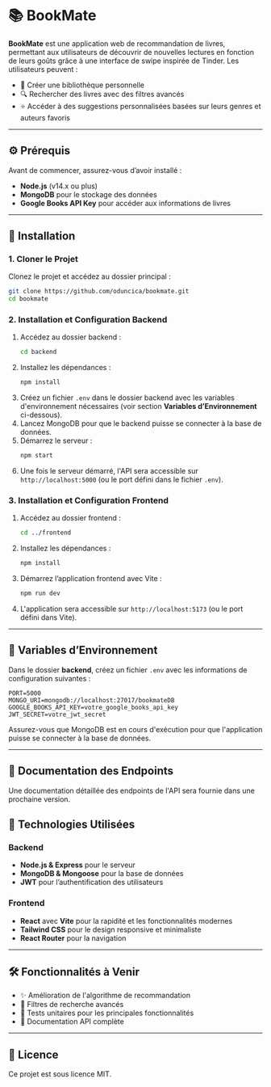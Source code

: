 # 📚 BookMate

**BookMate** est une application web de recommandation de livres, permettant aux utilisateurs de découvrir de nouvelles lectures en fonction de leurs goûts grâce à une interface de swipe inspirée de Tinder. Les utilisateurs peuvent :

- 📖 Créer une bibliothèque personnelle
- 🔍 Rechercher des livres avec des filtres avancés
- ⭐ Accéder à des suggestions personnalisées basées sur leurs genres et auteurs favoris

---

## ⚙️ Prérequis

Avant de commencer, assurez-vous d’avoir installé :

- **Node.js** (v14.x ou plus)
- **MongoDB** pour le stockage des données
- **Google Books API Key** pour accéder aux informations de livres

---

## 🚀 Installation

### 1. Cloner le Projet

Clonez le projet et accédez au dossier principal :

```bash
git clone https://github.com/oduncica/bookmate.git
cd bookmate
```

### 2. Installation et Configuration Backend

1. Accédez au dossier backend :
   ```bash
   cd backend
   ```
2. Installez les dépendances :
   ```bash
   npm install
   ```
3. Créez un fichier `.env` dans le dossier backend avec les variables d'environnement nécessaires (voir section **Variables d’Environnement** ci-dessous).
4. Lancez MongoDB pour que le backend puisse se connecter à la base de données.
5. Démarrez le serveur :
   ```bash
   npm start
   ```
6. Une fois le serveur démarré, l'API sera accessible sur `http://localhost:5000` (ou le port défini dans le fichier `.env`).

### 3. Installation et Configuration Frontend

1. Accédez au dossier frontend :
   ```bash
   cd ../frontend
   ```
2. Installez les dépendances :
   ```bash
   npm install
   ```
3. Démarrez l’application frontend avec Vite :
   ```bash
   npm run dev
   ```
4. L'application sera accessible sur `http://localhost:5173` (ou le port défini dans Vite).

---

## 🔑 Variables d’Environnement

Dans le dossier **backend**, créez un fichier `.env` avec les informations de configuration suivantes :

```plaintext
PORT=5000
MONGO_URI=mongodb://localhost:27017/bookmateDB
GOOGLE_BOOKS_API_KEY=votre_google_books_api_key
JWT_SECRET=votre_jwt_secret
```

Assurez-vous que MongoDB est en cours d'exécution pour que l'application puisse se connecter à la base de données.

---

## 📘 Documentation des Endpoints

Une documentation détaillée des endpoints de l'API sera fournie dans une prochaine version.

## 🎨 Technologies Utilisées

### Backend
- **Node.js & Express** pour le serveur
- **MongoDB & Mongoose** pour la base de données
- **JWT** pour l’authentification des utilisateurs

### Frontend
- **React** avec **Vite** pour la rapidité et les fonctionnalités modernes
- **Tailwind CSS** pour le design responsive et minimaliste
- **React Router** pour la navigation

---

## 🛠️ Fonctionnalités à Venir

- ✨ Amélioration de l'algorithme de recommandation
- 🔄 Filtres de recherche avancés
- 🧪 Tests unitaires pour les principales fonctionnalités
- 📄 Documentation API complète

---

## 📝 Licence

Ce projet est sous licence MIT.
